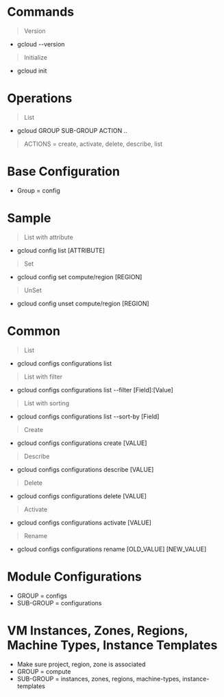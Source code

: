 # Commands

> Version
- gcloud --version

> Initialize
- gcloud init

# Operations
> List
- gcloud GROUP SUB-GROUP ACTION ..

> ACTIONS = create, activate, delete, describe, list

# Base Configuration
- Group = config

# Sample 
> List with attribute
- gcloud config list [ATTRIBUTE]

> Set
- gcloud config set compute/region [REGION]

> UnSet
- gcloud config unset compute/region [REGION]

# Common
> List
- gcloud configs configurations list

> List with filter
- gcloud configs configurations list --filter [Field]:[Value]

> List with sorting
- gcloud configs configurations list --sort-by [Field]
    
> Create
- gcloud configs configurations create [VALUE]

> Describe
- gcloud configs configurations describe [VALUE]

> Delete
- gcloud configs configurations delete [VALUE]

> Activate
- gcloud configs configurations activate [VALUE]

> Rename
- gcloud configs configurations rename [OLD_VALUE] [NEW_VALUE]

# Module Configurations
  - GROUP = configs
  - SUB-GROUP = configurations

# VM Instances, Zones, Regions, Machine Types, Instance Templates
- Make sure project, region, zone is associated
- GROUP = compute
- SUB-GROUP = instances, zones, regions, machine-types, instance-templates
